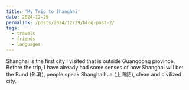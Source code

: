 ```yaml
---
title: 'My Trip to Shanghai'
date: 2024-12-29
permalink: /posts/2024/12/29/blog-post-2/
tags:
  - travels
  - friends
  - languages
---
```


Shanghai is the first city I visited that is outside Guangdong province. Before the trip, I have already had some senses of how Shanghai will be: the Bund (外灘), people speak Shanghaihua (上海話), clean and civilized city.